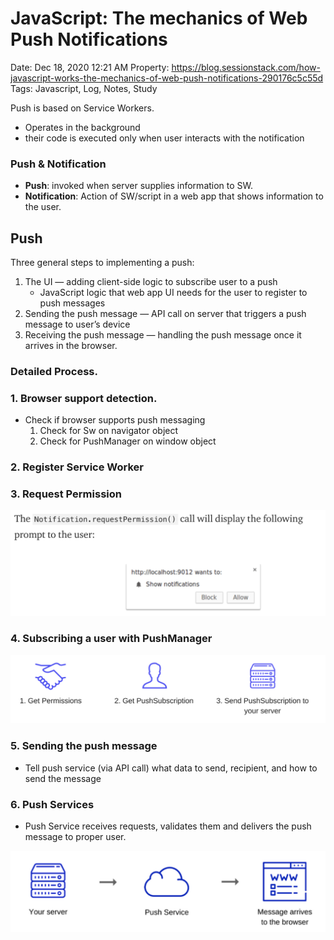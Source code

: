 # JavaScript: The mechanics of Web Push Notifications

Date: Dec 18, 2020 12:21 AM
Property: https://blog.sessionstack.com/how-javascript-works-the-mechanics-of-web-push-notifications-290176c5c55d
Tags: Javascript, Log, Notes, Study

Push is based on Service Workers.
- Operates in the background
- their code is executed only when user interacts with the notification

### Push & Notification

- **Push**: invoked when server supplies information to SW.
- **Notification**: Action of SW/script in a web app that shows information to the user.

## Push

Three general steps to implementing a push:

1. The UI — adding client-side logic to subscribe user to a push
    - JavaScript logic that web app UI needs for the user to register to push messages
2. Sending the push message — API call on server that triggers a push message to user’s device
3. Receiving the push message — handling the push message once it arrives in the browser.

### Detailed Process.

### 1. Browser support detection.

- Check if browser supports push messaging
    1. Check for Sw on navigator object
    2. Check for PushManager on window object

### 2. Register Service Worker

### 3. Request Permission

![JavaScript%20The%20mechanics%20of%20Web%20Push%20Notifications%2040d0d4e7617749c9a2d2a2250f49086d/Untitled.png](JavaScript%20The%20mechanics%20of%20Web%20Push%20Notifications%2040d0d4e7617749c9a2d2a2250f49086d/Untitled.png)

### 4. Subscribing a user with PushManager

![JavaScript%20The%20mechanics%20of%20Web%20Push%20Notifications%2040d0d4e7617749c9a2d2a2250f49086d/Untitled%201.png](JavaScript%20The%20mechanics%20of%20Web%20Push%20Notifications%2040d0d4e7617749c9a2d2a2250f49086d/Untitled%201.png)

### 5. Sending the push message

- Tell push service (via API call) what data to send, recipient, and how to send the message

### 6. Push Services

- Push Service receives requests, validates them and delivers the push message to proper user.

![JavaScript%20The%20mechanics%20of%20Web%20Push%20Notifications%2040d0d4e7617749c9a2d2a2250f49086d/Untitled%202.png](JavaScript%20The%20mechanics%20of%20Web%20Push%20Notifications%2040d0d4e7617749c9a2d2a2250f49086d/Untitled%202.png)